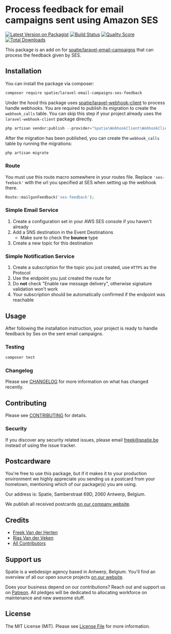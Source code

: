 # Process feedback for email campaigns sent using Amazon SES

[![Latest Version on Packagist](https://img.shields.io/packagist/v/spatie/laravel-email-campaigns-ses-feedback.svg?style=flat-square)](https://packagist.org/packages/spatie/laravel-email-campaigns-ses-feedback)
[![Build Status](https://img.shields.io/travis/spatie/laravel-email-campaigns-ses-feedback/master.svg?style=flat-square)](https://travis-ci.org/spatie/laravel-email-campaigns-ses-feedback)
[![Quality Score](https://img.shields.io/scrutinizer/g/spatie/laravel-email-campaigns-ses-feedback.svg?style=flat-square)](https://scrutinizer-ci.com/g/spatie/laravel-email-campaigns-ses-feedback)
[![Total Downloads](https://img.shields.io/packagist/dt/spatie/laravel-email-campaigns-ses-feedback.svg?style=flat-square)](https://packagist.org/packages/spatie/laravel-email-campaigns-ses-feedback)

This package is an add on for [spatie/laravel-email-campaigns](https://github.com/spatie/laravel-email-campaigns) that can process the feedback given by SES.

## Installation

You can install the package via composer:

```bash
composer require spatie/laravel-email-campaigns-ses-feedback
```

Under the hood this package uses [spatie/laravel-webhook-client](https://github.com/spatie/laravel-email-campaigns) to process handle webhooks. You are required to publish its migration to create the `webhook_calls` table. You can skip this step if your project already uses the `laravel-webhook-client` package directly.

```php
php artisan vendor:publish --provider="Spatie\WebhookClient\WebhookClientServiceProvider" --tag="migrations"
```

After the migration has been published, you can create the `webhook_calls` table by running the migrations:

```php
php artisan migrate
```

### Route

You must use this route macro somewhere in your routes file. Replace `'ses-feeback'` with the url you specified at SES when setting up the webhook there.

```php
Route::mailgunFeedback('ses-feedback');
```

### Simple Email Service
1. Create a configuration set in your AWS SES console if you haven't already
2. Add a SNS destination in the Event Destinations
    - Make sure to check the **bounce** type
3. Create a new topic for this destination

### Simple Notification Service
1. Create a subscription for the topic you just created, use `HTTPS` as the Protocol
2. Use the endpoint you just created the route for
3. Do **not** check "Enable raw message delivery", otherwise signature validation won't work
4. Your subscription should be automatically confirmed if the endpoint was reachable 

## Usage

After following the installation instruction, your project is ready to handle feedback by Ses on the sent email campaigns.

### Testing

``` bash
composer test
```

### Changelog

Please see [CHANGELOG](CHANGELOG.md) for more information on what has changed recently.

## Contributing
    
Please see [CONTRIBUTING](CONTRIBUTING.md) for details.

### Security

If you discover any security related issues, please email freek@spatie.be instead of using the issue tracker.

## Postcardware

You're free to use this package, but if it makes it to your production environment we highly appreciate you sending us a postcard from your hometown, mentioning which of our package(s) you are using.

Our address is: Spatie, Samberstraat 69D, 2060 Antwerp, Belgium.

We publish all received postcards [on our company website](https://spatie.be/en/opensource/postcards).

## Credits

- [Freek Van der Herten](https://github.com/freekmurze)
- [Rias Van der Veken](https://github.com/riasvdv)
- [All Contributors](../../contributors)

## Support us

Spatie is a webdesign agency based in Antwerp, Belgium. You'll find an overview of all our open source projects [on our website](https://spatie.be/opensource).

Does your business depend on our contributions? Reach out and support us on [Patreon](https://www.patreon.com/spatie). 
All pledges will be dedicated to allocating workforce on maintenance and new awesome stuff.

## License

The MIT License (MIT). Please see [License File](LICENSE.md) for more information.

